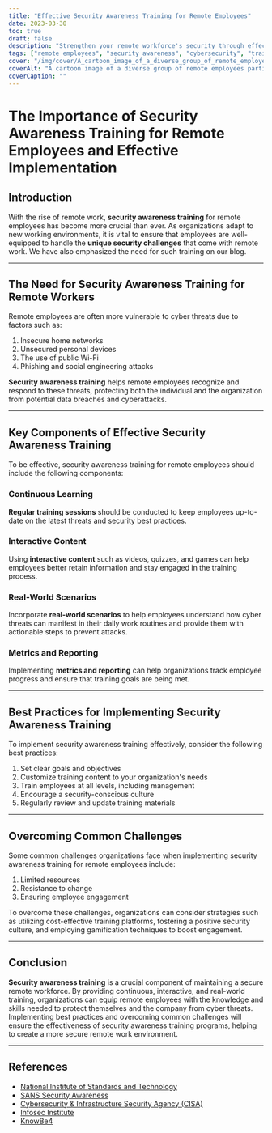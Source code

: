 ```yaml
---
title: "Effective Security Awareness Training for Remote Employees"
date: 2023-03-30
toc: true
draft: false
description: "Strengthen your remote workforce's security through effective security awareness training, and learn how to implement it successfully."
tags: ["remote employees", "security awareness", "cybersecurity", "training", "remote workforce", "phishing", "best practices", "security culture", "gamification", "NIST", "CISA", "SANS Security Awareness", "Infosec Institute", "KnowBe4", "continuous learning", "real-world scenarios", "interactive training", "cyber threats", "security training platforms"]
cover: "/img/cover/A_cartoon_image_of_a_diverse_group_of_remote_employees.png"
coverAlt: "A cartoon image of a diverse group of remote employees participating in an engaging security awareness training session on their laptops, with various cybersecurity symbols surrounding them."
coverCaption: ""
---
```


# The Importance of Security Awareness Training for Remote Employees and Effective Implementation

## Introduction

With the rise of remote work, **security awareness training** for remote employees has become more crucial than ever. As organizations adapt to new working environments, it is vital to ensure that employees are well-equipped to handle the **unique security challenges** that come with remote work. We have also emphasized the need for such training on our blog.

______

## The Need for Security Awareness Training for Remote Workers

Remote employees are often more vulnerable to cyber threats due to factors such as:

1. Insecure home networks
2. Unsecured personal devices
3. The use of public Wi-Fi
4. Phishing and social engineering attacks

**Security awareness training** helps remote employees recognize and respond to these threats, protecting both the individual and the organization from potential data breaches and cyberattacks.

______

## Key Components of Effective Security Awareness Training

To be effective, security awareness training for remote employees should include the following components:

### Continuous Learning

**Regular training sessions** should be conducted to keep employees up-to-date on the latest threats and security best practices. 

### Interactive Content

Using **interactive content** such as videos, quizzes, and games can help employees better retain information and stay engaged in the training process.

### Real-World Scenarios

Incorporate **real-world scenarios** to help employees understand how cyber threats can manifest in their daily work routines and provide them with actionable steps to prevent attacks. 

### Metrics and Reporting

Implementing **metrics and reporting** can help organizations track employee progress and ensure that training goals are being met.
______

## Best Practices for Implementing Security Awareness Training

To implement security awareness training effectively, consider the following best practices:

1. Set clear goals and objectives
2. Customize training content to your organization's needs
3. Train employees at all levels, including management
4. Encourage a security-conscious culture
5. Regularly review and update training materials

______

## Overcoming Common Challenges

Some common challenges organizations face when implementing security awareness training for remote employees include:

1. Limited resources
2. Resistance to change
3. Ensuring employee engagement

To overcome these challenges, organizations can consider strategies such as utilizing cost-effective training platforms, fostering a positive security culture, and employing gamification techniques to boost engagement.

______

## Conclusion

**Security awareness training** is a crucial component of maintaining a secure remote workforce. By providing continuous, interactive, and real-world training, organizations can equip remote employees with the knowledge and skills needed to protect themselves and the company from cyber threats. Implementing best practices and overcoming common challenges will ensure the effectiveness of security awareness training programs, helping to create a more secure remote work environment.

______

## References

- [National Institute of Standards and Technology](https://www.nist.gov/)
- [SANS Security Awareness](https://www.sans.org/security-awareness-training)
- [Cybersecurity & Infrastructure Security Agency (CISA)](https://www.cisa.gov/)
- [Infosec Institute](https://www.infosecinstitute.com/)
- [KnowBe4](https://www.knowbe4.com/)

